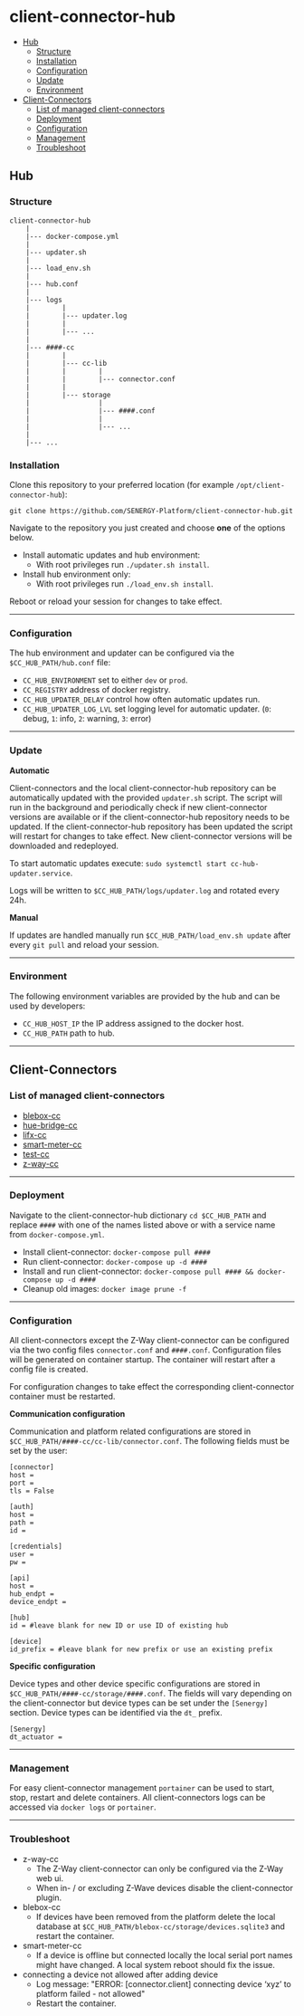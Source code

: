 # client-connector-hub

 - [Hub](#hub)
	 - [Structure](#structure)
	 - [Installation](#installation)
	 - [Configuration](#configuration)
	 - [Update](#update)
	 - [Environment](#environment)
 - [Client-Connectors](#client-connectors)
	 - [List of managed client-connectors](#list-of-managed-client-connectors)
	 - [Deployment](#deployment)
	 - [Configuration](#configuration)
	 - [Management](#management)
	 - [Troubleshoot](#troubleshoot)

## Hub

### Structure

    client-connector-hub
        |
        |--- docker-compose.yml
        |
        |--- updater.sh
        |
        |--- load_env.sh
        |
        |--- hub.conf
        |
        |--- logs
        |        |
        |        |--- updater.log
        |        |
        |        |--- ...
        |
        |--- ####-cc
        |        |
        |        |--- cc-lib
        |        |        |
        |        |        |--- connector.conf
        |        |
        |        |--- storage
        |                 |
        |                 |--- ####.conf
        |                 |
        |                 |--- ...
        |
        |--- ...

### Installation

Clone this repository to your preferred location (for example `/opt/client-connector-hub`):

`git clone https://github.com/SENERGY-Platform/client-connector-hub.git`

Navigate to the repository you just created and choose **one** of the options below.

 - Install automatic updates and hub environment:
	 - With root privileges run `./updater.sh install`.
 - Install hub environment only:
	 - With root privileges run `./load_env.sh install`.

Reboot or reload your session for changes to take effect.

---

### Configuration

The hub environment and updater can be configured via the `$CC_HUB_PATH/hub.conf` file:

 - `CC_HUB_ENVIRONMENT` set to either `dev` or `prod`.
 - `CC_REGISTRY` address of docker registry.
 - `CC_HUB_UPDATER_DELAY` control how often automatic updates run.
 - `CC_HUB_UPDATER_LOG_LVL` set logging level for automatic updater. (`0`: debug, `1`: info, `2`: warning, `3`: error)

---

### Update

**Automatic**

Client-connectors and the local client-connector-hub repository can be automatically updated with the provided `updater.sh` script. The script will run in the background and periodically check if new client-connector versions are available or if the client-connector-hub repository needs to be updated. If the client-connector-hub repository has been updated the script will restart for changes to take effect. New client-connector versions will be downloaded and redeployed.

To start automatic updates execute: `sudo systemctl start cc-hub-updater.service`.

Logs will be written to `$CC_HUB_PATH/logs/updater.log` and rotated every 24h.

**Manual**

If updates are handled manually run `$CC_HUB_PATH/load_env.sh update` after every `git pull` and reload your session.

---

### Environment

The following environment variables are provided by the hub and can be used by developers:

 - `CC_HUB_HOST_IP` the IP address assigned to the docker host.
 - `CC_HUB_PATH` path to hub.

---

## Client-Connectors

### List of managed client-connectors

- [blebox-cc](https://github.com/SENERGY-Platform/blebox-connector)
- [hue-bridge-cc](https://github.com/SENERGY-Platform/hue-bridge-connector)
- [lifx-cc](https://github.com/SENERGY-Platform/lifx-connector)
- [smart-meter-cc](https://github.com/SENERGY-Platform/smart-meter-connector)
- [test-cc](https://github.com/SENERGY-Platform/test-client-connector)
- [z-way-cc](https://github.com/SENERGY-Platform/zway-connector)

---

### Deployment

Navigate to the client-connector-hub dictionary `cd $CC_HUB_PATH` and replace `####` with one of the names listed above or with a service name from `docker-compose.yml`.

 - Install client-connector: `docker-compose pull ####`
 - Run client-connector: `docker-compose up -d ####`
 - Install and run client-connector: `docker-compose pull #### && docker-compose up -d ####`
 - Cleanup old images: `docker image prune -f`

---

### Configuration

All client-connectors except the Z-Way client-connector can be configured via the two config files `connector.conf` and `####.conf`.
Configuration files will be generated on container startup. The container will restart after a config file is created.

For configuration changes to take effect the corresponding client-connector container must be restarted.

**Communication configuration**

Communication and platform related configurations are stored in `$CC_HUB_PATH/####-cc/cc-lib/connector.conf`. The following fields must be set by the user:

    [connector]
    host =
    port =
    tls = False

    [auth]
    host =
    path =
    id =

    [credentials]
    user =
    pw =

    [api]
    host =
    hub_endpt =
    device_endpt =

    [hub]
    id = #leave blank for new ID or use ID of existing hub

    [device]
    id_prefix = #leave blank for new prefix or use an existing prefix

**Specific configuration**

Device types and other device specific configurations are stored in `$CC_HUB_PATH/####-cc/storage/####.conf`. The fields will vary depending on the client-connector but device types can be set under the `[Senergy]` section. Device types can be identified via the `dt_` prefix.

    [Senergy]
    dt_actuator =

---

### Management

For easy client-connector management `portainer` can be used to start, stop, restart and delete containers.
All client-connectors logs can be accessed via `docker logs` or `portainer`.

---

### Troubleshoot

- z-way-cc
	- The Z-Way client-connector can only be configured via the Z-Way web ui.
	- When in- / or excluding Z-Wave devices disable the client-connector plugin.
- blebox-cc
	- If devices have been removed from the platform delete the local database at `$CC_HUB_PATH/blebox-cc/storage/devices.sqlite3` and restart the container.
- smart-meter-cc
	- If a device is offline but connected locally the local serial port names might have changed. A local system reboot should fix the issue.
- connecting a device not allowed after adding device
	- Log message: "ERROR: [connector.client] connecting device ‘xyz’ to platform failed - not allowed"
	- Restart the container.
